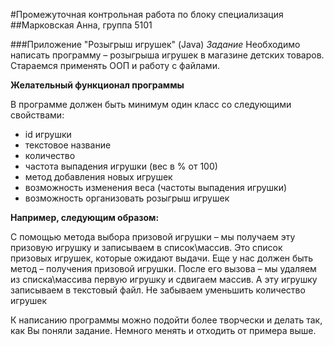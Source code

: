 #Промежуточная контрольная работа по блоку специализация 
##Марковская Анна, группа 5101

###Приложение "Розыгрыш игрушек" (Java)
*Задание*
Необходимо написать программу – розыгрыша игрушек в магазине детских товаров.
Стараемся применять ООП и работу с файлами.
 
**Желательный функционал программы**

В программе должен быть минимум один класс со следующими свойствами:
* id игрушки
* текстовое название
* количество
* частота выпадения игрушки (вес в % от 100) 
* метод добавления новых игрушек 
* возможность изменения веса (частоты выпадения игрушки)
* возможность организовать розыгрыш игрушек

**Например, следующим образом:**

С помощью метода выбора призовой игрушки – мы получаем эту призовую игрушку и записываем в список\массив.
Это список призовых игрушек, которые ожидают выдачи.
Еще у нас должен быть метод – получения призовой игрушки.
После его вызова – мы удаляем из списка\массива первую игрушку и сдвигаем массив. А эту игрушку записываем в текстовый файл.
Не забываем уменьшить количество игрушек

К написанию программы можно подойти более творчески и делать так, как Вы поняли задание. Немного менять и отходить от примера выше.
